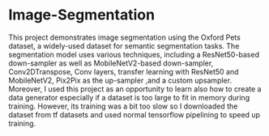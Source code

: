 # Image-Segmentation
This project demonstrates image segmentation using the Oxford Pets dataset, a widely-used dataset for semantic segmentation tasks. The segmentation model uses various techniques, including a ResNet50-based down-sampler as well as MobileNetV2-based down-sampler, Conv2DTranspose, Conv layers, transfer learning with ResNet50 and MobileNetV2, Pix2Pix as the up-sampler ,and a custom upsampler. Moreover, I used this project as an opportunity to learn also how to create a data generator especially if a dataset is too large to fit in memory during training. However, its training was a bit too slow so I downloaded the dataset from tf datasets and used normal tensorflow pipelining to speed up training.
